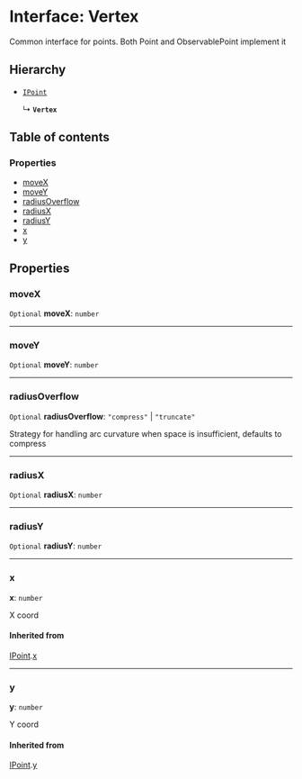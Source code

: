 # Interface: Vertex

Common interface for points. Both Point and ObservablePoint implement it

## Hierarchy

* [`IPoint`](/en/auto-docs/free-layout-editor/interfaces/IPoint.md)

  ↳ **`Vertex`**

## Table of contents

### Properties

* [moveX](/en/auto-docs/free-layout-editor/interfaces/Vertex.md#movex)
* [moveY](/en/auto-docs/free-layout-editor/interfaces/Vertex.md#movey)
* [radiusOverflow](/en/auto-docs/free-layout-editor/interfaces/Vertex.md#radiusoverflow)
* [radiusX](/en/auto-docs/free-layout-editor/interfaces/Vertex.md#radiusx)
* [radiusY](/en/auto-docs/free-layout-editor/interfaces/Vertex.md#radiusy)
* [x](/en/auto-docs/free-layout-editor/interfaces/Vertex.md#x)
* [y](/en/auto-docs/free-layout-editor/interfaces/Vertex.md#y)

## Properties

### moveX

`Optional` **moveX**: `number`

***

### moveY

`Optional` **moveY**: `number`

***

### radiusOverflow

`Optional` **radiusOverflow**: `"compress"` | `"truncate"`

Strategy for handling arc curvature when space is insufficient, defaults to compress

***

### radiusX

`Optional` **radiusX**: `number`

***

### radiusY

`Optional` **radiusY**: `number`

***

### x

**x**: `number`

X coord

#### Inherited from

[IPoint](/en/auto-docs/free-layout-editor/interfaces/IPoint.md).[x](/en/auto-docs/free-layout-editor/interfaces/IPoint.md#x)

***

### y

**y**: `number`

Y coord

#### Inherited from

[IPoint](/en/auto-docs/free-layout-editor/interfaces/IPoint.md).[y](/en/auto-docs/free-layout-editor/interfaces/IPoint.md#y)
